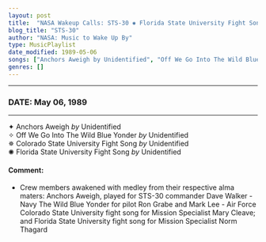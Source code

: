```yaml
---
layout: post
title:  "NASA Wakeup Calls: STS-30 ✺ Florida State University Fight Song by Unidentified ✫ May 06, 1989"
blog_title: "STS-30"
author: "NASA: Music to Wake Up By"
type: MusicPlaylist
date_modified: 1989-05-06
songs: ["Anchors Aweigh by Unidentified", "Off We Go Into The Wild Blue Yonder by Unidentified", "Colorado State University Fight Song by Unidentified", "Florida State University Fight Song by Unidentified"]
genres: []
---
```


----
### DATE: May 06, 1989
----
✦ Anchors Aweigh *by* Unidentified    &nbsp;<br />
✧ Off We Go Into The Wild Blue Yonder *by* Unidentified    &nbsp;<br />
✵ Colorado State University Fight Song *by* Unidentified    &nbsp;<br />
✺ Florida State University Fight Song *by* Unidentified  

#### Comment:
* Crew members awakened with medley from their respective alma maters: Anchors Aweigh, played for STS-30 commander Dave Walker - Navy The Wild Blue Yonder for pilot Ron Grabe and Mark Lee - Air Force Colorado State University fight song for Mission Specialist Mary Cleave; and Florida State University fight song for Mission Specialist Norm Thagard




<br/>
<center>
	<a target="_blank"
	   href="https://twitter.com/intent/tweet?hashtags=Space,NASA,Playlist,NASAWakeupCalls,SpaceProgram&text=🚀 {{ page.author}}, '{{ page.songs.first }}' {{ page.title }}, {{ site.url }}{{ page.url }}&via=nasawakeupcalls"><i class="fab fa-twitter" title="Tweet this page" alt="Tweet this page" style="font-size: 1.3em;"></i></a>
	&nbsp; 	<i class="fas fa-user-astronaut" style="font-size: 1.5em;"></i> &nbsp;
    <a id="custom_amazon_link"
       type="amzn" search="#"
       category="popular music">
    <i class="fab fa-amazon" style="font-size: 1.3em;"></i></a>
</center>

<!-- Randomly resolve an individual entry from a song array -->
<script src="/assets/javascript/seedrandom.min.js"></script>
<script>
  var wake_me_up = ["Anchors Aweigh by Unidentified", "Off We Go Into The Wild Blue Yonder by Unidentified", "Colorado State University Fight Song by Unidentified", "Florida State University Fight Song by Unidentified"];
  var prng = new Math.seedrandom();
  function randomSong() {
    song = wake_me_up[Math.floor(Math.random() * wake_me_up.length)];
    var amazon_link = document.getElementById("custom_amazon_link");
    amazon_link.setAttribute("search", song);
  }
  window.onload = randomSong();
</script>
